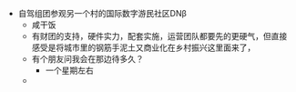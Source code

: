 - 自驾组团参观另一个村的国际数字游民社区DNβ
	- 咸干饭
	- 有财团的支持，硬件实力，配套实施，运营团队都要先的更硬气，但直接感受是将城市里的钢筋手泥土又商业化在乡村振兴这里面来了，
	- 有个朋友问我会在那边待多久？
		- 一个星期左右
	-
